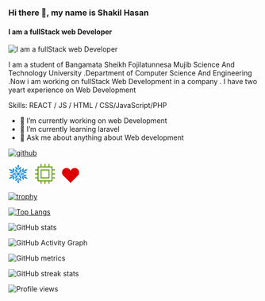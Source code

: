 ### Hi there 👋, my name is Shakil Hasan
#### I am a fullStack web Developer 
![I am a fullStack web Developer ](https://scontent.fdac5-1.fna.fbcdn.net/v/t39.30808-6/329866894_1390585331508705_1953296151620894588_n.jpg?_nc_cat=109&ccb=1-7&_nc_sid=730e14&_nc_eui2=AeFqwi3i_gwFiBqkYFdM6ljOXKNP8G8uMY9co0_wby4xj_FfTJmpxxT99wgMiqpoiJfVeEM9AE9LA8ZE9N8DMJz5&_nc_ohc=MVut6vSmuLYAX8AmuhM&_nc_oc=AQmEcf2nWLh04BgfOmeJshrWQEZ4YLh5u7kSj12nskpoCwl5ElC1mQXRtWj-fm2gk80&_nc_ht=scontent.fdac5-1.fna&oh=00_AfAqNNfz8c7MAPU2SqcHGcFyEqIh9d32jeUxrF2nCRp6Xw&oe=63EB3D02)

I am a student of Bangamata Sheikh Fojilatunnesa Mujib Science And Technology University .Department of Computer Science And Engineering .Now i am working on fullStack Web Development in a company . I have two yeart experience on Web Development 

Skills:  REACT / JS / HTML / CSS/JavaScript/PHP

- 🔭 I’m currently working on web Development 
- 🌱 I’m currently learning laravel 
- 💬 Ask me about anything about Web development 


[<img src='https://cdn.jsdelivr.net/npm/simple-icons@3.0.1/icons/github.svg' alt='github' height='40'>](https://github.com/Shakilhasan347)  

<a href='https://archiveprogram.github.com/'><img src='https://raw.githubusercontent.com/acervenky/animated-github-badges/master/assets/acbadge.gif' width='40' height='40'></a> <a href='https://docs.github.com/en/developers'><img src='https://raw.githubusercontent.com/acervenky/animated-github-badges/master/assets/devbadge.gif' width='40' height='40'></a> <a href='https://docs.github.com/en/github/supporting-the-open-source-community-with-github-sponsors'><img src='https://raw.githubusercontent.com/acervenky/animated-github-badges/master/assets/sponsorbadge.gif' width='35' height='35'></a> 

[![trophy](https://github-profile-trophy.vercel.app/?username=Shakilhasan347)](https://github.com/ryo-ma/github-profile-trophy)

[![Top Langs](https://github-readme-stats.vercel.app/api/top-langs/?username=Shakilhasan347)](https://github.com/anuraghazra/github-readme-stats)

![GitHub stats](https://github-readme-stats.vercel.app/api?username=Shakilhasan347&show_icons=true&count_private=true)  

![GitHub Activity Graph](https://activity-graph.herokuapp.com/graph?username=Shakilhasan347)  

![GitHub metrics](https://metrics.lecoq.io/Shakilhasan347)  

![GitHub streak stats](https://streak-stats.demolab.com/?user=Shakilhasan347)  

![Profile views](https://gpvc.arturio.dev/Shakilhasan347)  
